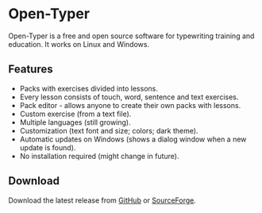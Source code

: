 # Open-Typer

Open-Typer is a free and open source software for typewriting training and education.
It works on Linux and Windows.

## Features
* Packs with exercises divided into lessons.
* Every lesson consists of touch, word, sentence and text exercises.
* Pack editor - allows anyone to create their own packs with lessons.
* Custom exercise (from a text file).
* Multiple languages (still growing).
* Customization (text font and size; colors; dark theme).
* Automatic updates on Windows (shows a dialog window when a new update is found).
* No installation required (might change in future).

## Download
Download the latest release from [GitHub](https://github.com/Open-Typer/Open-Typer/releases/latest) or [SourceForge](https://sourceforge.net/projects/open-typer/).
